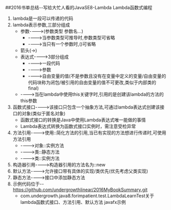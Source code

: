 ##2016书单总结--写给大忙人看的JavaSE8-Lambda
    Lambda函数式编程
1. lambda是一段可以传递的代码
2. lambda表示参数,三部分组成
    * 参数---->(参数类型 参数名...)
        * ---->当参数类型可推导时,参数类型可省略
        * ---->当只有一个参数时,()可省略
     * 箭头(->)
     * 表达式---->3部分组成
        * ---->一段代码
        * ---->参数
        * ---->自由变量的值(不是参数且没有在变量中定义的变量/自由变量的代码块称为闭包/被引用的自由变量的值不可更改,类似于内部类的final)
     * ---->当在lambda中使用this关键字时,引用的是创建该lambda的方法的this参数
3. 函数式接口---->该接口只包含一个抽象方法,可通过lambda表达式创建该接口的对象(类似于匿名对象)
    * 函数式接口的转换是Java中使用Lambda表达式唯一能做的事情
    * Lambda表达式转换为函数式接口实例时，需注意受检异常
4. 方法引用---->使用::简化方法的引用,当已有实现的方法想进行传递时,可使用方法引用
    * ---->对象::实例方法
    * ---->类::静态方法
    * ---->类::实例方法
5. 构造器引用---->构造器引用的方法名为::new
6. 默认方法---->允许接口带有具体的实现/类优先(优先考虑父类实现)
7. 静态方法---->接口中添加静态方法
8. 示例代码位于-- https://github.com/undergrowthlinear/2016MyBookSummary.git
   * com.undergrowth.java8.forimpatient.test.LambdaLearnTest关于lambda函数式接口、方法引用、默认方法
   javafx示例